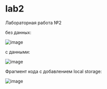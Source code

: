 # lab2
Лабораторная работа №2

без данных:

![image](https://user-images.githubusercontent.com/65494997/177004962-af973113-285a-4e44-8854-37cd19087f75.png)

с данными:

![image](https://user-images.githubusercontent.com/65494997/177004953-482b696f-d08d-480f-b068-e540d11c81fc.png)

Фрагмент кода с добавлением local storage:

![image](https://user-images.githubusercontent.com/65494997/177005241-d113b03f-2861-405a-a015-4ba758204871.png)
